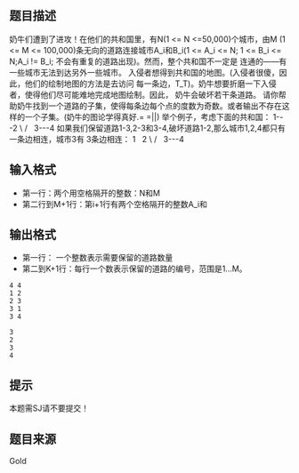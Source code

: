 


## 题目描述
奶牛们遭到了进攻！在他们的共和国里，有N(1 <= N <=50,000)个城市，由M
(1 <= M <= 100,000)条无向的道路连接城市A_i和B_i(1 <= A_i <= N;
1 <= B_i <= N;A_i != B_i; 不会有重复的道路出现)。然而，整个共和国不一定是
连通的——有一些城市无法到达另外一些城市。
入侵者想得到共和国的地图。(入侵者很傻，因此，他们的绘制地图的方法是去访问
每一条边，T_T)。奶牛想要折磨一下入侵者，使得他们尽可能难地完成地图绘制。因此，
奶牛会破坏若干条道路。
请你帮助奶牛找到一个道路的子集，使得每条边每个点的度数为奇数。或者输出不存在这
样的一个子集。(奶牛的图论学得真好.= =||)
举个例子，考虑下面的共和国：
1---2
\ /
  3---4
如果我们保留道路1-3,2-3和3-4,破坏道路1-2,那么城市1,2,4都只有一条边相连，城市3有
3条边相连：
1   2
\ /
  3---4
## 输入格式
* 第一行：两个用空格隔开的整数：N和M
* 第二行到M+1行：第i+1行有两个空格隔开的整数A_i和
## 输出格式
* 第一行： 一个整数表示需要保留的道路数量
* 第二到K+1行：每行一个数表示保留的道路的编号，范围是1...M。

```input1
4 4
1 2
2 3
3 1
3 4

```

```output1
3
2
3
4
```

## 提示
本题需SJ请不要提交！
## 题目来源
Gold



